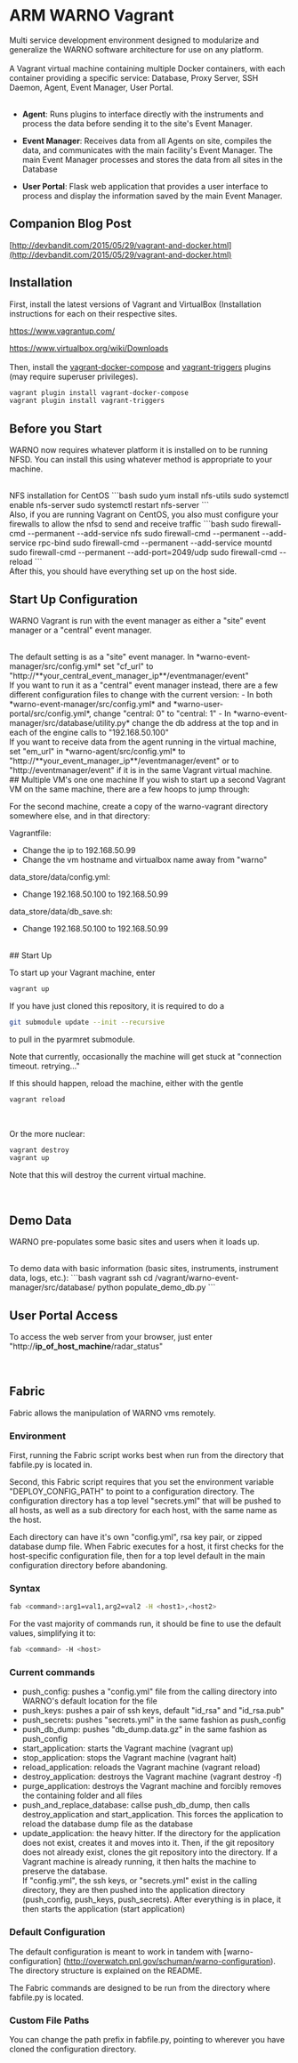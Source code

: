 # ARM WARNO Vagrant
Multi service development environment designed to modularize and generalize the WARNO software architecture for use on any platform.
<br><br>
A Vagrant virtual machine containing multiple Docker containers, with each container providing a specific service: Database, Proxy Server, SSH Daemon, Agent, Event Manager, User Portal.
<br><br>
- **Agent**: Runs plugins to interface directly with the instruments and process the data before sending it to the site's Event Manager.

- **Event Manager**: Receives data from all Agents on site, compiles the data, and communicates with the main facility's Event Manager.  The main Event Manager processes and stores the data from all sites in the Database

- **User Portal**: Flask web application that provides a user interface to process and display the information saved by the main Event Manager.

## Companion Blog Post
[http://devbandit.com/2015/05/29/vagrant-and-docker.html](http://devbandit.com/2015/05/29/vagrant-and-docker.html)

## Installation

First, install the latest versions of Vagrant and VirtualBox (Installation instructions for each on their respective sites.

https://www.vagrantup.com/

https://www.virtualbox.org/wiki/Downloads
<br><br>
Then, install the [vagrant-docker-compose](https://github.com/leighmcculloch/vagrant-docker-compose) and [vagrant-triggers](https://github.com/emyl/vagrant-triggers) plugins (may require superuser privileges).
```bash
vagrant plugin install vagrant-docker-compose
vagrant plugin install vagrant-triggers
```

## Before you Start

WARNO now requires whatever platform it is installed on to be running NFSD. You can install this using whatever method is appropriate to your machine.

<br>
NFS installation for CentOS
```bash
sudo yum install nfs-utils
sudo systemctl enable nfs-server
sudo systemctl restart nfs-server
```

<br>
Also, if you are running Vagrant on CentOS, you also must configure your firewalls to allow the nfsd to send and receive traffic
```bash
sudo firewall-cmd --permanent --add-service nfs
sudo firewall-cmd --permanent --add-service rpc-bind
sudo firewall-cmd --permanent --add-service mountd
sudo firewall-cmd --permanent --add-port=2049/udp
sudo firewall-cmd --reload
```

<br>
After this, you should have everything set up on the host side.

<br>

## Start Up Configuration

WARNO Vagrant is run with the event manager as either a "site"  event manager or a "central" event manager.

<br>
The default setting is as a "site" event manager.  In *warno-event-manager/src/config.yml* set "cf_url" to "http://**your_central_event_manager_ip**/eventmanager/event"

<br>
If you want to run it as a "central" event manager instead, there are a few different configuration files to change with the current version:
- In both *warno-event-manager/src/config.yml* and *warno-user-portal/src/config.yml*, change "central: 0" to "central: 1"
- In *warno-event-manager/src/database/utility.py* change the db address at the top and in each of the engine calls to "192.168.50.100"

<br>
If you want to receive data from the agent running in the virtual machine, set "em_url" in *warno-agent/src/config.yml* to "http://**your_event_manager_ip**/eventmanager/event" or to "http://eventmanager/event" if it is in the same Vagrant virtual machine.

<br>
## Multiple VM's one one machine
If you wish to start up a second Vagrant VM on the same machine, there are a few hoops to jump through:

For the second machine, create a copy of the warno-vagrant directory somewhere else, and in that directory:

Vagrantfile:
- Change the ip to 192.168.50.99
- Change the vm hostname and virtualbox name away from "warno"
      
data_store/data/config.yml:
- Change 192.168.50.100 to 192.168.50.99

data_store/data/db_save.sh:
- Change 192.168.50.100 to 192.168.50.99

<br>
## Start Up

To start up your Vagrant machine, enter
```bash
vagrant up
```

If you have just cloned this repository, it is required to do a 
```bash
git submodule update --init --recursive
```
to pull in the pyarmret submodule.
<br>

Note that currently, occasionally the machine will get stuck at "connection timeout. retrying..."

If this should happen, reload the machine, either with the gentle
```bash
vagrant reload
```

<br>

Or the more nuclear:
```bash
vagrant destroy
vagrant up
```

Note that this will destroy the current virtual machine.

<br>

## Demo Data

WARNO pre-populates some basic sites and users when it loads up.

<br>
To demo data with basic information (basic sites, instruments, instrument data, logs, etc.):
```bash
vagrant ssh
cd /vagrant/warno-event-manager/src/database/
python populate_demo_db.py
```

## User Portal Access
To access the web server from your browser, just enter "http://**ip_of_host_machine**/radar_status"

<br>

## Fabric
Fabric allows the manipulation of WARNO vms remotely.

### Environment
First, running the Fabric script works best when run from the directory that
fabfile.py is located in.

Second, this Fabric script requires that you set the environment variable 
"DEPLOY_CONFIG_PATH" to point to a configuration directory.  The configuration
directory has a top level "secrets.yml" that will be pushed to all hosts, as well
as a sub directory for each host, with the same name as the host.  

Each directory can have it's own "config.yml", rsa key pair, or zipped database 
dump file.  When Fabric executes for a host, it first checks for the host-specific 
configuration file, then for a top level default in the main configuration 
directory before abandoning.

### Syntax
```bash
fab <command>:arg1=val1,arg2=val2 -H <host1>,<host2>
```

For the vast majority of commands run, it should be fine to use the default values, 
simplifying it to:
```bash
fab <command> -H <host>
```

### Current commands
- push_config:  pushes a "config.yml" file from the calling directory into WARNO's 
default location for the file
- push_keys:  pushes a pair of ssh keys, default "id_rsa" and "id_rsa.pub"
- push_secrets: pushes "secrets.yml" in the same fashion as push_config
- push_db_dump: pushes "db_dump.data.gz" in the same fashion as push_config
- start_application: starts the Vagrant machine (vagrant up)
- stop_application: stops the Vagrant machine (vagrant halt)
- reload_application: reloads the Vagrant machine (vagrant reload)
- destroy_application: destroys the Vagrant machine (vagrant destroy -f)
- purge_application: destroys the Vagrant machine and forcibly removes the 
containing folder and all files
- push_and_replace_database: callse push_db_dump, then calls destroy_application 
and start_application. This forces the application to reload the database dump 
file as the database
- update_application: the heavy hitter.  If the directory for the application 
does not exist, creates it and moves into it. Then, if the git repository does 
not already exist, clones the git repository into the directory.  If a Vagrant 
machine is already running, it then halts the machine to preserve the database.  
If "config.yml", the ssh keys, or "secrets.yml" exist in the calling directory, 
they are then pushed into the application directory (push_config, push_keys, push_secrets). 
After everything is in place, it then starts the application (start application)

### Default Configuration
The default configuration is meant to work in tandem with [warno-configuration]
(http://overwatch.pnl.gov/schuman/warno-configuration).  The directory structure
is explained on the README.

The Fabric commands are designed to be run from the directory where fabfile.py
is located.

### Custom File Paths

You can change the path prefix in fabfile.py, pointing to wherever you have cloned
the configuration directory.

<br>
